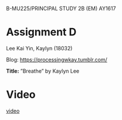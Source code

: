 B-MU225/PRINCIPAL STUDY 2B (EM) AY1617

# Assignment D

Lee Kai Yin, Kaylyn (18032)

Blog: https://processingwkay.tumblr.com/

<b>Title:</b> ”Breathe” by Kaylyn Lee


# Video 

[video](https://vimeo.com/213677997)

